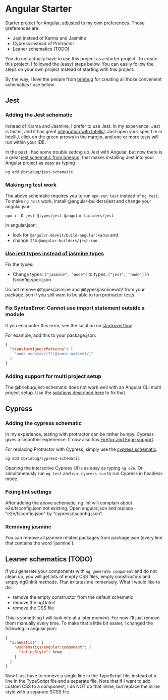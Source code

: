 # Angular Starter

Starter project for Angular, adjusted to my own preferences. Those preferences are:

- Jest instead of Karma and Jasmine
- Cypress instead of Protractor
- Leaner schematics (TODO)

You do not actually have to use this project as a starter project. To create this project, I followed the (easy)
steps below. You can easily follow the steps on your own project instead of starting with this project.

By the way, I love the people from [briebug](https://github.com/briebug) for creating all those convenient schematics
I use below.

## Jest

### Adding the Jest schematic

Instead of Karma and Jasmine, I prefer to use Jest. In my experience, Jest is faster, and it has great [integration
with IntelliJ](https://www.jetbrains.com/help/idea/running-unit-tests-on-jest.html). Just open your spec file in
IntelliJ, click on the green arrows in the margin, and one or more tests will run within your IDE.

In the past I had some trouble setting up Jest with Angular, but now there is a great [jest schematic from 
briebug](https://github.com/briebug/jest-schematic), that makes installing Jest into your Angular project as easy
as typing

```shell script
ng add @briebug/jest-schematic
```

### Making ng test work

The above schematic requires you to run `npm run test` instead of `ng test`. To make `ng test` work, install
@angular-builders/jest and change your angular.json:

```shell script
npm i -D jest @types/jest @angular-builders/jest
```

In angular.json:

- look for `@angular-devkit/build-angular:karma` and 
- change it to `@angular-builders/jest:run`.

### [Use jest types instead of jasmine types](https://github.com/briebug/jest-schematic/issues/24)

Fix the types:

- Change types: `["jasmine", "node"]` to types: `["jest", "node"]` in tsconfig.spec.json

Do not remove @types/jasmine and @types/jasminewd2 from your package.json if you still want to be able to run 
protractor tests.

### Fix SyntaxError: Cannot use import statement outside a module
 
If you encounter this error, see the solution on 
[stackoverflow](https://stackoverflow.com/questions/55794280/jest-fails-with-unexpected-token-on-import-statement).

For example, add this to your package.json:

```json
{
  "transformIgnorePatterns": [
    "node_modules/(?!(@ionic-native)/)"
  ]
}
```

### Adding support for multi project setup

The @briebug/jest-schematic does not work well with an Angular CLI multi project setup. Use the [solutions described
here](https://github.com/briebug/jest-schematic/issues/22) to fix that.

## Cypress

### Adding the cypress schematic

In my experience, testing with protractor can be rather bumpy. Cypress gives a smoother experience. It now also has
[Firefox and Edge support](https://www.cypress.io/blog/2020/02/06/introducing-firefox-and-edge-support-in-cypress-4-0/).

For replacing Protractor with Cypress, simply use the [cypress schematic](https://github.com/briebug/cypress-schematic).

`ng add @briebug/cypress-schematic`

Opening the interactive Cypress UI is as easy as typing `ng e2e`. Or simultaneously run `ng test` and `npx cypress run`
to run Cypress in headless mode.

### Fixing lint settings

After adding the above schematic, ng lint will complain about e2e/tsconfig.json not existing. Open angular.json and
replace "e2e/tsconfig.json" by "cypress/tsconfig.json".

### Removing jasmine

You can remove all jasmine related packages from package.json (every line that contains the word 'jasmine').

## Leaner schematics (TODO)

If you generate your components with `ng generate component` and do not clean up, you will get lots of empty CSS files,
empty constructors and empty ngOnInit methods. That irritates me immensely. What I would like to do:

- remove the empty constructor from the default schematic
- remove the ngOnInit
- remove the CSS file

This is something I will look into at a later moment. For now I'll just remove them manually every time. To make that
a little bit easier, I changed the following in angular.json:

```json
{
  "schematics": {
    "@schematics/angular:component": {
      "inlineStyle": true
    }
  }
}
```

Now I just have to remove a single line in the TypeScript file, instead of a line in the TypeScript file and a separate
file. Note that if I want to add custom CSS to a component, I do NOT do that inline, but replace the inline style with
a separate SCSS file.
